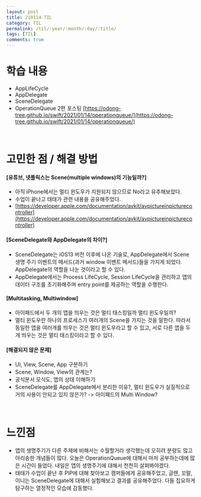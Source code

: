 ```yaml
---
layout: post
title: 210114-TIL
category: TIL
permalink: /til/:year/:month/:day/:title/
tags: [TIL]
comments: true
---
```

# 학습 내용
- AppLifeCycle
- AppDelegate
- SceneDelegate
- OperationQueue 2편 포스팅
[https://odong-tree.github.io/swift/2021/01/14/operationqueue/](https://odong-tree.github.io/swift/2021/01/14/operationqueue/)

<br>

# 고민한 점 / 해결 방법
#### [유튜브, 넷플릭스는 Scene(multiple windows)의 기능일까?]
- 아직 iPhone에서는 멀티 윈도우가 지원되지 않으므로 No라고 유추해보았다.
- 수업이 끝나고 태태가 관련 내용을 공유해주었다.
- [https://developer.apple.com/documentation/avkit/avpictureinpicturecontroller](https://developer.apple.com/documentation/avkit/avpictureinpicturecontroller)


#### [SceneDelegate와 AppDelegate의 차이?]
- SceneDelegate는 iOS13 버전 이후에 나온 기술로, AppDelegate에서 Scene 생명 주기 이벤트의 메서드(과거 window 이벤트 메서드)들을 가지게 되었다. AppDelegate의 역할을 나눈 것이라고  할 수 있다.
- AppDelegate에서는 Process LifeCycle, Session LifeCycle을 관리하고 앱의  데이터 구조를 초기화해주며 entry point를 제공하는 역할을 수행한다.

#### [Multitasking, Multiwindow]
- 아이패드에서 두 개의 앱을 띄우는 것은 멀티 태스킹일까 멀티 윈도우일까?
- 멀티 윈도우란 하나의 프로세스가  여러개의 Scene을 가지는  것을 말한다. 따라서 동일한 앱을 여러개를 띄우는 것은 멀티 윈도우라고  할 수 있고, 서로 다른 앱을  두개 띄우는 것은  멀티 태스킹이라고 할 수 있다.

####  [해결되지 않은 문제]
- UI, View, Scene, App 구분하기
- Scene, Window, View의 관계는?
- 공식문서 모식도, 앱의 상태 이해하기
- SceneDelegate를 AppDelegate에서 분리한 이유?, 멀티 윈도우가 실질적으로 거의 사용이 안되고 있지 않은가? -> 아이패드의 Multi Window?

<br>

# 느낀점
- 앱의 생명주기가 다른 주제에 비해서는 수월할거라 생각했는데 오히려 분량도 많고 아리송한 개념들이 많다. 오늘은 OperationQueue에 대해서 마저 공부하는데에 많은 시간이 들었다. 내일은 앱의 생명주기에 대해서 천천히 살펴봐야겠다.
- 태태가 수업이 끝난 후 PIP에 대해 찾아보고 캠퍼들에게 공유해주었고, 글렌, 꼬말, 이니는 SceneDelegate에 대해서 실험해보고 결과를 공유해주었다. 다들 집요하게 탐구하는 열정적인 모습에 감동했다.

<br>

